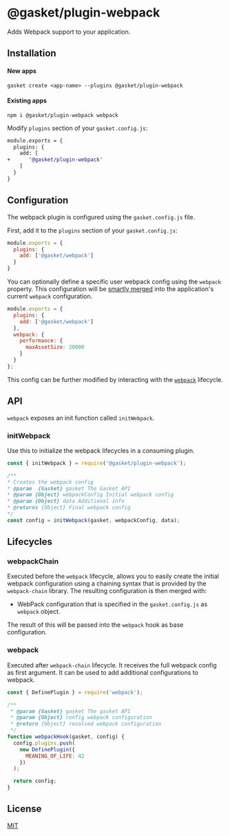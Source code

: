 # @gasket/plugin-webpack

Adds Webpack support to your application.

## Installation

#### New apps

```
gasket create <app-name> --plugins @gasket/plugin-webpack
```

#### Existing apps

```
npm i @gasket/plugin-webpack webpack
```

Modify `plugins` section of your `gasket.config.js`:

```diff
module.exports = {
  plugins: {
    add: [
+      '@gasket/plugin-webpack'
    ]
  }
}
```

## Configuration

The webpack plugin is configured using the `gasket.config.js` file.

First, add it to the `plugins` section of your `gasket.config.js`:

```js
module.exports = {
  plugins: {
    add: ['@gasket/webpack']
  }
}
```

You can optionally define a specific user webpack config using the `webpack`
property. This configuration will be [smartly merged] into the application's
current `webpack` configuration.

```js
module.exports = {
  plugins: {
    add: ['@gasket/webpack']
  },
  webpack: {
    performance: {
      maxAssetSize: 20000
    }
  }
};
```

This config can be further modified by interacting with the [`webpack`](#webpack)
lifecycle.

## API

`webpack` exposes an init function called `initWebpack`.

### initWebpack

Use this to initialize the webpack lifecycles in a consuming plugin.

```js
const { initWebpack } = require('@gasket/plugin-webpack');

/**
* Creates the webpack config
* @param  {Gasket} gasket The Gasket API
* @param {Object} webpackConfig Initial webpack config
* @param {Object} data Additional info
* @returns {Object} Final webpack config
*/
const config = initWebpack(gasket, webpackConfig, data);
```

## Lifecycles

### webpackChain

Executed before the `webpack` lifecycle, allows you to easily create the initial
webpack configuration using a chaining syntax that is provided by the
`webpack-chain` library. The resulting configuration is then merged with:

- WebPack configuration that is specified in the `gasket.config.js` as `webpack`
  object.

The result of this will be passed into the `webpack` hook as base configuration.

### webpack

Executed after `webpack-chain` lifecycle. It receives the full webpack config as
first argument. It can be used to add additional configurations to webpack.

```js
const { DefinePlugin } = require('webpack');

/**
 * @param {Gasket} gasket The gasket API
 * @param {Object} config webpack configuration
 * @return {Object} resolved webpack configuration
 */
function webpackHook(gasket, config) {
  config.plugins.push(
    new DefinePlugin({
      MEANING_OF_LIFE: 42
    })
  );

  return config;
}
```

## License

[MIT](./LICENSE.md)

<!-- LINKS -->

[smartly merged]: https://github.com/survivejs/webpack-merge#smart-merging
